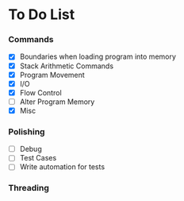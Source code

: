# To Do List

### Commands

- [x]  Boundaries when loading program into memory
- [x]  Stack Arithmetic Commands
- [x]  Program Movement
- [x]  I/O
- [x]  Flow Control
- [ ]  Alter Program Memory
- [x]  Misc

### Polishing
- [ ] Debug
- [ ] Test Cases
- [ ] Write automation for tests

### Threading